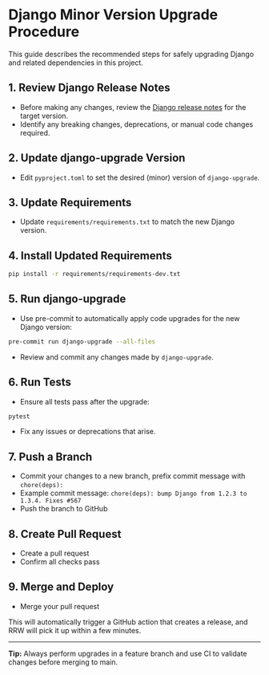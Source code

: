 # Django Minor Version Upgrade Procedure

This guide describes the recommended steps for safely upgrading Django and related dependencies in this project.

## 1. Review Django Release Notes
- Before making any changes, review the [Django release notes](https://docs.djangoproject.com/en/stable/releases/) for the target version.
- Identify any breaking changes, deprecations, or manual code changes required.

## 2. Update django-upgrade Version
- Edit `pyproject.toml` to set the desired (minor) version of `django-upgrade`.

## 3. Update Requirements
- Update `requirements/requirements.txt` to match the new Django version.

## 4. Install Updated Requirements
```bash
pip install -r requirements/requirements-dev.txt
```

## 5. Run django-upgrade
- Use pre-commit to automatically apply code upgrades for the new Django version:
```bash
pre-commit run django-upgrade --all-files
```
- Review and commit any changes made by `django-upgrade`.

## 6. Run Tests
- Ensure all tests pass after the upgrade:
```bash
pytest
```
- Fix any issues or deprecations that arise.

## 7. Push a Branch

- Commit your changes to a new branch, prefix commit message with `chore(deps):`
- Example commit message: `chore(deps): bump Django from 1.2.3 to 1.3.4. Fixes #567`
- Push the branch to GitHub

## 8. Create Pull Request

- Create a pull request
- Confirm all checks pass

## 9. Merge and Deploy

- Merge your pull request

This will automatically trigger a GitHub action that creates a release, and RRW will pick it up within a few minutes.

---

**Tip:** Always perform upgrades in a feature branch and use CI to validate changes before merging to main.
